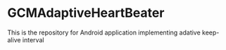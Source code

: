 # GCMAdaptiveHeartBeater
This is the repository for Android application implementing adative keep-alive interval

